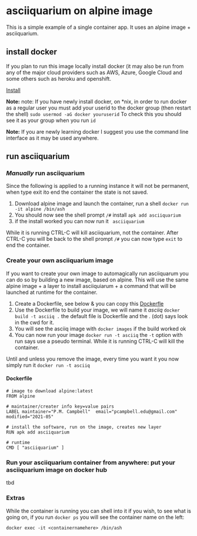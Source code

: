 # asciiquarium on alpine image

This is a simple example of a single container app.  It uses an alpine image + asciiquarium.

## install docker
If you plan to run this image locally install docker (it may also be run from any of the major cloud providers such as AWS, Azure, Google Cloud and some others such as heroku and openshift.

[Install](https://docs.docker.com/install/)  

__Note:__ note: If you have newly install docker, on \*nix, in order to run docker as a regular user you must add your userid to the docker group (then restart the shell) `sudo usermod -aG docker youruserid`  To check this you should see it as your group when you run `id`

__Note:__ If you are newly learning docker I suggest you use the command line interface as it may be used anywhere. 
## run asciiquarium
### _Manually_ run asciiquarium
Since the following is applied to a running instance it will not be permanent, when type exit ito end the container the state is not saved.
1. Download alpine image and launch the container, run a shell `docker run -it alpine /bin/ash`
1. You should now see the shell prompt `/#` install `apk add asciiquarium`
1. if the install worked you can now run it  ` asciiquarium`

While it is running CTRL-C will kill asciiquarium, not the container.  After CTRL-C  you will be back to the shell prompt `/#` you can now type `exit` to end the container.

### Create your own asciiquarium image
If you want to create your own image to automagically run asciiquarum you can do so by building a new image, based on alpine.
This will use the same alpine image + a layer to install asciiquiarum + a command that will be launched at runtime for the container.
1. Create a Dockerfile, see below & you can copy this [Dockerfle](Dockerfile)
2. Use the Dockerfile to build your image, we will name it _asciiq_   `docker build -t asciiq .`  the default file is Dockerfile and the . (dot) says look in the cwd for it.
2. You will see the asciiq image with `docker images` if the build worked ok
2. You can now run your image `docker run -t asciiq`  the `-t` option with run says use a pseudo terminal.
While it is running CTRL-C will kill the container. 

Until and unless you remove the image, every time you want it you now simply run it `docker run -t asciiq`
#### Dockerfile 

	# image to download alpine:latest 
	FROM alpine

	# maintainer/creater info key=value pairs
	LABEL maintainer="P.M. Campbell"  email="pcampbell.edu@gmail.com" modified="2021-05"

	# install the software, run on the image, creates new layer
	RUN apk add asciiquarium

	# runtime
	CMD [ "asciiquarium" ] 

### Run your asciiquarium container from anywhere:  put your asciiquarium image on docker hub
tbd
### Extras
While the container is running you can shell into it if you wish, to see what is going on, if you run `docker ps` you will see the container name on the left: 
```
docker exec -it <containernamehere> /bin/ash
```
